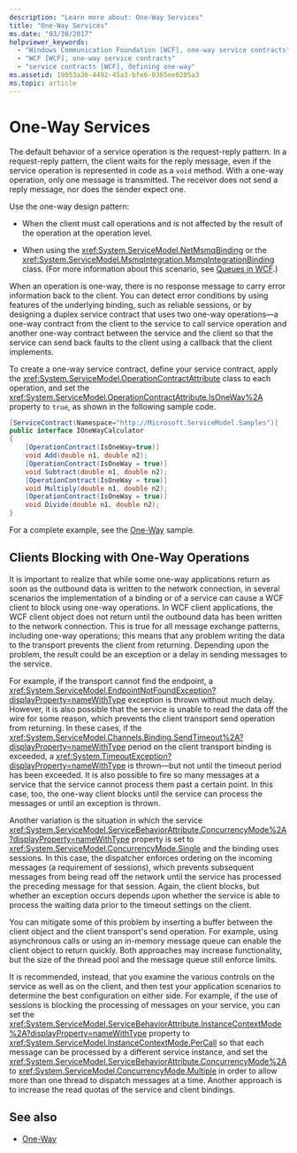 ```yaml
---
description: "Learn more about: One-Way Services"
title: "One-Way Services"
ms.date: "03/30/2017"
helpviewer_keywords: 
  - "Windows Communication Foundation [WCF], one-way service contracts"
  - "WCF [WCF], one-way service contracts"
  - "service contracts [WCF], defining one-way"
ms.assetid: 19053a36-4492-45a3-bfe6-0365ee0205a3
ms.topic: article
---
```

# One-Way Services

The default behavior of a service operation is the request-reply pattern. In a request-reply pattern, the client waits for the reply message, even if the service operation is represented in code as a `void` method. With a one-way operation, only one message is transmitted. The receiver does not send a reply message, nor does the sender expect one.  
  
 Use the one-way design pattern:  
  
- When the client must call operations and is not affected by the result of the operation at the operation level.  
  
- When using the <xref:System.ServiceModel.NetMsmqBinding> or the <xref:System.ServiceModel.MsmqIntegration.MsmqIntegrationBinding> class. (For more information about this scenario, see [Queues in WCF](queues-in-wcf.md).)  
  
 When an operation is one-way, there is no response message to carry error information back to the client. You can detect error conditions by using features of the underlying binding, such as reliable sessions, or by designing a duplex service contract that uses two one-way operations—a one-way contract from the client to the service to call service operation and another one-way contract between the service and the client so that the service can send back faults to the client using a callback that the client implements.  
  
 To create a one-way service contract, define your service contract, apply the <xref:System.ServiceModel.OperationContractAttribute> class to each operation, and set the <xref:System.ServiceModel.OperationContractAttribute.IsOneWay%2A> property to `true`, as shown in the following sample code.  
  
```csharp
[ServiceContract(Namespace="http://Microsoft.ServiceModel.Samples")]  
public interface IOneWayCalculator  
{  
    [OperationContract(IsOneWay=true)]  
    void Add(double n1, double n2);  
    [OperationContract(IsOneWay = true)]  
    void Subtract(double n1, double n2);  
    [OperationContract(IsOneWay = true)]  
    void Multiply(double n1, double n2);  
    [OperationContract(IsOneWay = true)]  
    void Divide(double n1, double n2);  
}  
```  
  
 For a complete example, see the [One-Way](../samples/one-way.md) sample.  
  
## Clients Blocking with One-Way Operations  

 It is important to realize that while some one-way applications return as soon as the outbound data is written to the network connection, in several scenarios the implementation of a binding or of a service can cause a WCF client to block using one-way operations. In WCF client applications, the WCF client object does not return until the outbound data has been written to the network connection. This is true for all message exchange patterns, including one-way operations; this means that any problem writing the data to the transport prevents the client from returning. Depending upon the problem, the result could be an exception or a delay in sending messages to the service.  
  
 For example, if the transport cannot find the endpoint, a <xref:System.ServiceModel.EndpointNotFoundException?displayProperty=nameWithType> exception is thrown without much delay. However, it is also possible that the service is unable to read the data off the wire for some reason, which prevents the client transport send operation from returning. In these cases, if the <xref:System.ServiceModel.Channels.Binding.SendTimeout%2A?displayProperty=nameWithType> period on the client transport binding is exceeded, a <xref:System.TimeoutException?displayProperty=nameWithType> is thrown—but not until the timeout period has been exceeded. It is also possible to fire so many messages at a service that the service cannot process them past a certain point. In this case, too, the one-way client blocks until the service can process the messages or until an exception is thrown.  
  
 Another variation is the situation in which the service <xref:System.ServiceModel.ServiceBehaviorAttribute.ConcurrencyMode%2A?displayProperty=nameWithType> property is set to <xref:System.ServiceModel.ConcurrencyMode.Single> and the binding uses sessions. In this case, the dispatcher enforces ordering on the incoming messages (a requirement of sessions), which prevents subsequent messages from being read off the network until the service has processed the preceding message for that session. Again, the client blocks, but whether an exception occurs depends upon whether the service is able to process the waiting data prior to the timeout settings on the client.  
  
 You can mitigate some of this problem by inserting a buffer between the client object and the client transport's send operation. For example, using asynchronous calls or using an in-memory message queue can enable the client object to return quickly. Both approaches may increase functionality, but the size of the thread pool and the message queue still enforce limits.  
  
 It is recommended, instead, that you examine the various controls on the service as well as on the client, and then test your application scenarios to determine the best configuration on either side. For example, if the use of sessions is blocking the processing of messages on your service, you can set the <xref:System.ServiceModel.ServiceBehaviorAttribute.InstanceContextMode%2A?displayProperty=nameWithType> property to <xref:System.ServiceModel.InstanceContextMode.PerCall> so that each message can be processed by a different service instance, and set the <xref:System.ServiceModel.ServiceBehaviorAttribute.ConcurrencyMode%2A> to <xref:System.ServiceModel.ConcurrencyMode.Multiple> in order to allow more than one thread to dispatch messages at a time. Another approach is to increase the read quotas of the service and client bindings.  
  
## See also

- [One-Way](../samples/one-way.md)
